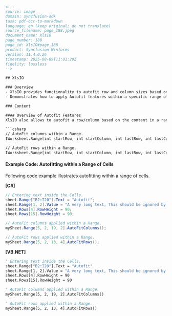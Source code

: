 ```html
<!--
source: image
domain: syncfusion-sdk
task: pdf-ocr-to-markdown
language: en (keep original; do not translate)
source_filename: page_188.jpeg
document_name: XlsIO
page_number: 188
page_id: XlsIO#page_188
product: Syncfusion Winforms
version: 11.4.0.26
timestamp: 2025-08-09T11:01:29Z
fidelity: lossless
-->

## XlsIO

### Overview
- XlsIO provides functionality to autofit row and column sizes based on the content within a specified range of cells.
- Demonstrates how to apply Autofit features within a specific range of cells in a worksheet.

### Content

#### Overview of Autofit Features
XlsIO also allows to autofit a row/column based on the content in a range of cells within the cells.

```csharp
// AutoFit columns within a Range.
IWorksheet.Range[int startRow, int startColumn, int lastRow, int lastColumn].AutoFitColumns()

// AutoFit rows within a Range.
IWorksheet.Range[int startRow, int startColumn, int lastRow, int lastColumn].AutoFitRows();
```

#### Example Code: Autofitting within a Range of Cells
Following code example illustrates autofitting within a range of cells.

**[C#]**
```csharp
// Entering text inside the Cells.
sheet.Range["B2:I20"].Text = "Autofit";
sheet.Range[1, 2].Value = "A very long text, This should be ignored by mySheet.Range[5, 2, 19, 2].AutoFitColumns()";
sheet.Rows[4].RowHeight = 90;
sheet.Rows[15].RowHeight = 90;

// AutoFit columns applied within a Range.
mySheet.Range[5, 2, 19, 2].AutoFitColumns();

// AutoFit rows applied within a Range.
mySheet.Range[5, 2, 13, 4].AutoFitRows();
```

**[VB.NET]**
```vb
' Entering text inside the Cells.
sheet.Range["B2:I20"].Text = "Autofit"
sheet.Range[1, 2].Value = "A very long text, This should be ignored by mySheet.Range[5, 2, 19, 2].AutoFitColumns()"
sheet.Rows[4].RowHeight = 90
sheet.Rows[15].RowHeight = 90

' AutoFit columns applied within a Range.
mySheet.Range[5, 2, 19, 2].AutoFitColumns()

' AutoFit rows applied within a Range.
mySheet.Range[5, 2, 13, 4].AutoFitRows()
```

<!-- tags: [XlsIO, autofit, row, column, range, C#, VB.NET] keywords: [xlsio, autofit columns, autofit rows, worksheet, range, c#, vb.net] -->
```